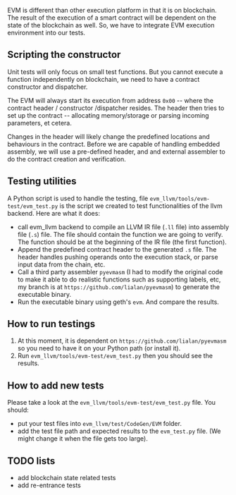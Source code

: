 EVM is different than other execution platform in that it is on blockchain. The result of the execution of a smart contract will be dependent on the state of the blockchain as well. So, we have to integrate EVM execution environment into our tests.

## Scripting the constructor
Unit tests will only focus on small test functions. But you cannot execute a function independently on blockchain, we need to have a contract constructor and dispatcher.

The EVM will always start its execution from address `0x00` -- where the contract header / constructor /dispatcher resides. The header then tries to set up the contract -- allocating memory/storage or parsing incoming parameters, et cetera.

Changes in the header will likely change the predefined locations and behaviours in the contract. Before we are capable of handling embedded assembly, we will use a pre-defined header, and and external assembler to do the contract creation and verification.

## Testing utilities
A Python script is used to handle the testing, file `evm_llvm/tools/evm-test/evm_test.py` is the script we created  to test functionalities of the llvm backend. Here are what it does:
* call evm_llvm backend to compile an LLVM IR file (`.ll` file) into assembly file (`.s`) file. The file should contain the function we are going to verify. The function should be at the beginning of the IR file (the first function).
* Append the predefined contract header to the generated `.s` file. The header handles pushing operands onto the execution stack, or parse input data from the chain, etc.
* Call a third party assembler `pyevmasm` (I had to modify the original code to make it able to do realistic functions such as supporting labels, etc, my branch is at `https://github.com/lialan/pyevmasm`) to generate the executable binary. 
* Run the executable binary using geth's `evm`. And compare the results.

## How to run testings
1. At this moment, it is dependent on `https://github.com/lialan/pyevmasm` so you need to have it on your Python path (or install it). 
2. Run `evm_llvm/tools/evm-test/evm_test.py` then you should see the results.

## How to add new tests
Please take a look at the `evm_llvm/tools/evm-test/evm_test.py` file. You should:
* put your test files into `evm_llvm/test/CodeGen/EVM` folder.
* add the test file path and expected results to the `evm_test.py` file. (We might change it when the file gets too large).

## TODO lists
* add blockchain state related tests
* add re-entrance tests